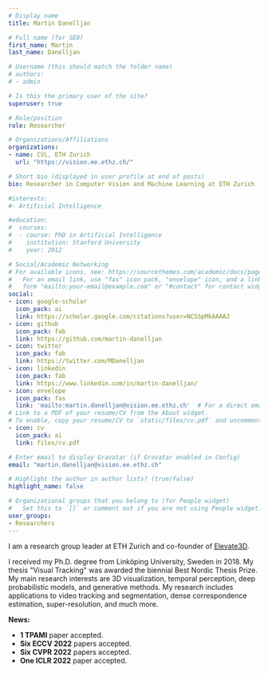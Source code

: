 ```yaml
---
# Display name
title: Martin Danelljan

# Full name (for SEO)
first_name: Martin
last_name: Danelljan

# Username (this should match the folder name)
# authors:
# - admin

# Is this the primary user of the site?
superuser: true

# Role/position
role: Researcher

# Organizations/Affiliations
organizations:
- name: CVL, ETH Zurich
  url: "https://vision.ee.ethz.ch/"

# Short bio (displayed in user profile at end of posts)
bio: Researcher in Computer Vision and Machine Learning at ETH Zurich

#interests:
#- Artificial Intelligence

#education:
#  courses:
#  - course: PhD in Artificial Intelligence
#    institution: Stanford University
#    year: 2012

# Social/Academic Networking
# For available icons, see: https://sourcethemes.com/academic/docs/page-builder/#icons
#   For an email link, use "fas" icon pack, "envelope" icon, and a link in the
#   form "mailto:your-email@example.com" or "#contact" for contact widget.
social:
- icon: google-scholar
  icon_pack: ai
  link: https://scholar.google.com/citations?user=NCSSpMkAAAAJ
- icon: github
  icon_pack: fab
  link: https://github.com/martin-danelljan
- icon: twitter
  icon_pack: fab
  link: https://twitter.com/MDanelljan
- icon: linkedin
  icon_pack: fab
  link: https://www.linkedin.com/in/martin-danelljan/
- icon: envelope
  icon_pack: fas
  link: 'mailto:martin.danelljan@vision.ee.ethz.ch'  # For a direct email link, use "mailto:test@example.org".
# Link to a PDF of your resume/CV from the About widget.
# To enable, copy your resume/CV to `static/files/cv.pdf` and uncomment the lines below.
- icon: cv
  icon_pack: ai
  link: files/cv.pdf

# Enter email to display Gravatar (if Gravatar enabled in Config)
email: "martin.danelljan@vision.ee.ethz.ch"

# Highlight the author in author lists? (true/false)
highlight_name: false

# Organizational groups that you belong to (for People widget)
#   Set this to `[]` or comment out if you are not using People widget.
user_groups:
- Researchers
---
```


I am a research group leader at ETH Zurich and co-founder of [Elevate3D](https://elevate3d.ai/). 

I received my Ph.D. degree from Linköping University, Sweden in 2018. My thesis "Visual Tracking" was awarded the biennial Best Nordic Thesis Prize. My main research interests are 3D visualization, temporal perception, deep probabilistic models, and generative methods. My research includes applications to video tracking and segmentation, dense correspondence estimation, super-resolution, and much more. 

**News:**
* **1 TPAMI** paper accepted.
* **Six ECCV 2022** papers accepted.
* **Six CVPR 2022** papers accepted.
* **One ICLR 2022** paper accepted.